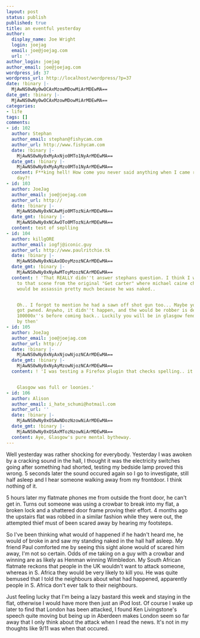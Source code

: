 ```yaml
---
layout: post
status: publish
published: true
title: an eventful yesterday
author:
  display_name: Joe Wright
  login: joejag
  email: joe@joejag.com
  url: ''
author_login: joejag
author_email: joe@joejag.com
wordpress_id: 37
wordpress_url: http://localhost/wordpress/?p=37
date: !binary |-
  MjAwNS0wNy0wOCAxMzowMDowMiArMDEwMA==
date_gmt: !binary |-
  MjAwNS0wNy0wOCAxMzowMDowMiArMDEwMA==
categories:
- life
tags: []
comments:
- id: 102
  author: Stephan
  author_email: stephan@fishycam.com
  author_url: http://www.fishycam.com
  date: !binary |-
    MjAwNS0wNy0xMyAxNjo0MTo1NyArMDEwMA==
  date_gmt: !binary |-
    MjAwNS0wNy0xMyAyMzo0MTo1NyArMDEwMA==
  content: F**king hell! How come you never said anything when I came round the other
    day?!
- id: 103
  author: JoeJag
  author_email: joe@joejag.com
  author_url: http://
  date: !binary |-
    MjAwNS0wNy0xNCAwMjo0MTozNiArMDEwMA==
  date_gmt: !binary |-
    MjAwNS0wNy0xNCAwOTo0MTozNiArMDEwMA==
  content: test of seplling
- id: 104
  author: killgORE
  author_email: iogfj@iconic.guy
  author_url: http://www.paulritchie.tk
  date: !binary |-
    MjAwNS0wNy0xNiAxODoyMzozNCArMDEwMA==
  date_gmt: !binary |-
    MjAwNS0wNy0xNyAwMToyMzozNCArMDEwMA==
  content: ! 'That REALLY didn''t answer stephans question. I think I was referring
    to that scene from the original "Get carter" where michael caine chases off a
    would be assassin pretty much because he was naked..


    Oh.. I forgot to mention he had a sawn off shot gun too... Maybe you would have
    got pwned. Anywho, it didn''t happen, and the would be robber is definately thinking
    100000x''s before coming back.. Luckily you will be in glasgow fending off neds
    by then'
- id: 105
  author: JoeJag
  author_email: joe@joejag.com
  author_url: http://
  date: !binary |-
    MjAwNS0wNy0xNyAxNjowNjozNCArMDEwMA==
  date_gmt: !binary |-
    MjAwNS0wNy0xNyAyMzowNjozNCArMDEwMA==
  content: ! 'I was testing a Firefox plugin that checks spelling.. it doesn''t work.


    Glasgow was full or loonies.'
- id: 106
  author: Alison
  author_email: i_hate_schumi@hotmail.com
  author_url: ''
  date: !binary |-
    MjAwNS0wNy0xOSAwNDozNzowNiArMDEwMA==
  date_gmt: !binary |-
    MjAwNS0wNy0xOSAxMTozNzowNiArMDEwMA==
  content: Aye, Glasgow's pure mental bytheway.
---
```

<p>Well yesterday was rather shocking for everybody.  Yesterday I was awoken by a cracking sound in the hall, I thought it was the electricity switches going after something had shorted, testing my bedside lamp proved this wrong.  5 seconds later the sound occured again so I go to investigate, still half asleep and I hear someone walking away from my frontdoor.  I think nothing of it.</p>
<p>5 hours later my flatmate phones me from outside the front door, he can't get in.  Turns out someone was using a crowbar to break into my flat, a broken lock and a shattered door frame proving their effort.  4 months ago the upstairs flat was robbed in a similar fashion while they were out, the attempted thief must of been scared away by hearing my footsteps.</p>
<p>So I've been thinking what would of happened if he hadn't heard me, he would of broke in and saw my standing naked in the hall half asleep.  My friend Paul comforted me by seeing this sight alone would of scared him away, I'm not so certain.  Odds of me taking on a guy with a crowbar and winning are as likely as Henman winning Wimbledon.  My South African flatmate reckons that people in the UK wouldn't want to attack someone, whereas in S. Africa they would be very likely to kill you.  He was quite bemused that I told the neighbours about what had happened, apparently people in S. Africa don't ever talk to their neighbours.</p>
<p>Just feeling lucky that I'm being a lazy bastard this week and staying in the flat, otherwise I would have more then just an iPod lost.  Of course I wake up later to find that London has been attacked, I found Ken Livingstone's speech quite moving but being up in Aberdeen makes London seem so far away that I only think about the attack when I read the news.  It's not in my thoughts like 9/11 was when that occured.</p>

